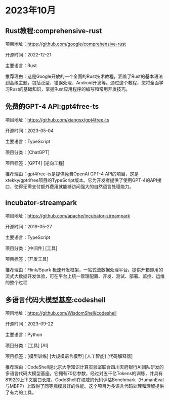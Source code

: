 # 2023年10月

## Rust教程:comprehensive-rust
项目地址：https://github.com/google/comprehensive-rust

开源时间：2022-12-21

主要语言：Rust

推荐理由：这是Google开放的一个全面的Rust技术教程，涵盖了Rust的基本语法到高级主题，包括泛型、错误处理、Android开发等。通过这个教程，您将全面学习Rust的基础知识，掌握Rust应用程序的编写和常用开发技巧。

## 免费的GPT-4 API:gpt4free-ts
项目地址：https://github.com/xiangsx/gpt4free-ts

开源时间：2023-05-04

主要语言：TypeScript

项目分类：[ChatGPT]

项目标签：[GPT4] [逆向工程]

推荐理由：gpt4free-ts是提供免费OpenAI GPT-4 API的项目，这是xtekky/gpt4free项目的TypeScript版本。它为开发者提供了使用GPT-4的API接口，使得无需支付额外费用就能够访问强大的自然语言处理能力。

## incubator-streampark

项目地址：https://github.com/apache/incubator-streampark

开源时间：2019-05-27

主要语言：TypeScript

项目分类：[中间件] [工具]

项目标签：[开发工具]

推荐理由：Flink/Spark 极速开发框架，一站式流数据处理平台。提供开箱即用的流式大数据开发体验，可在平台上统一管理配置、开发、测试、部署、监控、运维的整个过程

## 多语言代码大模型基座:codeshell
项目地址：https://github.com/WisdomShell/codeshell

开源时间：2023-09-22

主要语言：Python

项目分类：[工具] [AI]

项目标签：[模型训练] [大规模语言模型] [人工智能] [代码解释器]

推荐理由：CodeShell是北京大学知识计算实验室联合四川天府银行AI团队研发的多语言代码大模型基座。它拥有70亿参数，经过对五千亿Tokens的训练，并具有8192的上下文窗口长度。CodeShell在权威的代码评估Benchmark（HumanEval与MBPP）上取得了同等规模最好的性能。这个项目为多语言代码处理和理解提供了有力的工具。

